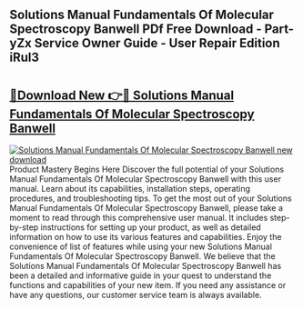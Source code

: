 ## Solutions Manual Fundamentals Of Molecular Spectroscopy Banwell PDf Free Download - Part-yZx Service Owner Guide - User Repair Edition iRul3

# <h2><a href="http://bc94431.oget.top/?id=Solutions+Manual+Fundamentals+Of+Molecular+Spectroscopy+Banwell">🔗Download New 👉🔴 Solutions Manual Fundamentals Of Molecular Spectroscopy Banwell</a></h2>

[![Solutions Manual Fundamentals Of Molecular Spectroscopy Banwell new download](https://i.imgur.com/5g1atiW.png)](http://bc94431.oget.top/?id=Solutions+Manual+Fundamentals+Of+Molecular+Spectroscopy+Banwell)
Product Mastery Begins Here Discover the full potential of your Solutions Manual Fundamentals Of Molecular Spectroscopy Banwell with this user manual. Learn about its capabilities, installation steps, operating procedures, and troubleshooting tips. To get the most out of your Solutions Manual Fundamentals Of Molecular Spectroscopy Banwell, please take a moment to read through this comprehensive user manual. It includes step-by-step instructions for setting up your product, as well as detailed information on how to use its various features and capabilities. Enjoy the convenience of list of features while using your new Solutions Manual Fundamentals Of Molecular Spectroscopy Banwell. We believe that the Solutions Manual Fundamentals Of Molecular Spectroscopy Banwell has been a detailed and informative guide in your quest to understand the functions and capabilities of your new item. If you need any assistance or have any questions, our customer service team is always available.
